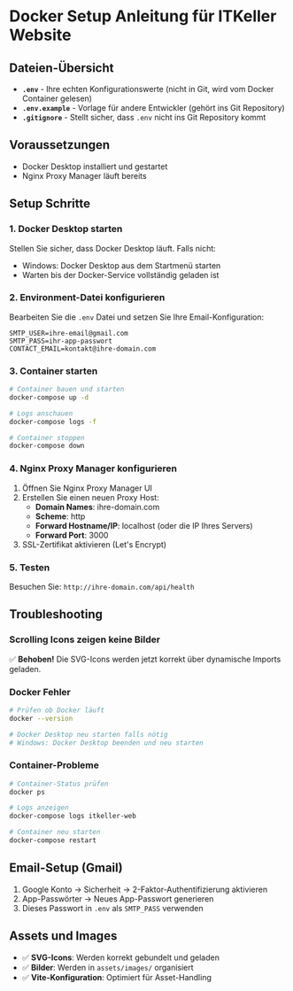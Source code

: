 # Docker Setup Anleitung für ITKeller Website

## Dateien-Übersicht

- **`.env`** - Ihre echten Konfigurationswerte (nicht in Git, wird vom Docker Container gelesen)
- **`.env.example`** - Vorlage für andere Entwickler (gehört ins Git Repository)
- **`.gitignore`** - Stellt sicher, dass `.env` nicht ins Git Repository kommt

## Voraussetzungen
- Docker Desktop installiert und gestartet
- Nginx Proxy Manager läuft bereits

## Setup Schritte

### 1. Docker Desktop starten
Stellen Sie sicher, dass Docker Desktop läuft. Falls nicht:
- Windows: Docker Desktop aus dem Startmenü starten
- Warten bis der Docker-Service vollständig geladen ist

### 2. Environment-Datei konfigurieren
Bearbeiten Sie die `.env` Datei und setzen Sie Ihre Email-Konfiguration:
```env
SMTP_USER=ihre-email@gmail.com
SMTP_PASS=ihr-app-passwort
CONTACT_EMAIL=kontakt@ihre-domain.com
```

### 3. Container starten
```bash
# Container bauen und starten
docker-compose up -d

# Logs anschauen
docker-compose logs -f

# Container stoppen
docker-compose down
```

### 4. Nginx Proxy Manager konfigurieren
1. Öffnen Sie Nginx Proxy Manager UI
2. Erstellen Sie einen neuen Proxy Host:
   - **Domain Names**: ihre-domain.com
   - **Scheme**: http
   - **Forward Hostname/IP**: localhost (oder die IP Ihres Servers)
   - **Forward Port**: 3000
3. SSL-Zertifikat aktivieren (Let's Encrypt)

### 5. Testen
Besuchen Sie: `http://ihre-domain.com/api/health`

## Troubleshooting

### Scrolling Icons zeigen keine Bilder
✅ **Behoben!** Die SVG-Icons werden jetzt korrekt über dynamische Imports geladen.

### Docker Fehler
```bash
# Prüfen ob Docker läuft
docker --version

# Docker Desktop neu starten falls nötig
# Windows: Docker Desktop beenden und neu starten
```

### Container-Probleme
```bash
# Container-Status prüfen
docker ps

# Logs anzeigen
docker-compose logs itkeller-web

# Container neu starten
docker-compose restart
```

## Email-Setup (Gmail)
1. Google Konto → Sicherheit → 2-Faktor-Authentifizierung aktivieren
2. App-Passwörter → Neues App-Passwort generieren
3. Dieses Passwort in `.env` als `SMTP_PASS` verwenden

## Assets und Images
- ✅ **SVG-Icons**: Werden korrekt gebundelt und geladen
- ✅ **Bilder**: Werden in `assets/images/` organisiert
- ✅ **Vite-Konfiguration**: Optimiert für Asset-Handling
